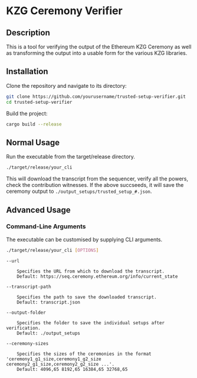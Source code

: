 # KZG Ceremony Verifier

## Description

This is a tool for verifying the output of the Ethereum KZG Ceremony as well as transforming the output into a usable form for the various KZG libraries.

## Installation

Clone the repository and navigate to its directory:

```bash
git clone https://github.com/yourusername/trusted-setup-verifier.git
cd trusted-setup-verifier
```

Build the project:

```bash
cargo build --release
```

## Normal Usage

Run the executable from the target/release directory.

```bash
./target/release/your_cli
```

This will download the transcript from the sequencer, verify all the powers, check the contribution witnesses. If the above succseeds, it will save the ceremony output to `./output_setups/trusted_setup_#.json`.

## Advanced Usage

### Command-Line Arguments

The executable can be customised by supplying CLI arguments.

```bash
./target/release/your_cli [OPTIONS]
```

```text
--url

    Specifies the URL from which to download the transcript.
    Default: https://seq.ceremony.ethereum.org/info/current_state

--transcript-path

    Specifies the path to save the downloaded transcript.
    Default: transcript.json

--output-folder

    Specifies the folder to save the individual setups after verification.
    Default: ./output_setups

--ceremony-sizes

    Specifies the sizes of the ceremonies in the format 'ceremony1_g1_size,ceremony1_g2_size ceremony2_g1_size,ceremony2_g2_size ...'.
    Default: 4096,65 8192,65 16384,65 32768,65
```
